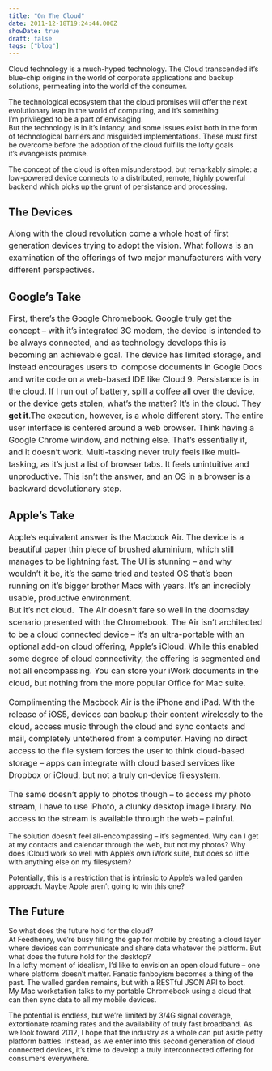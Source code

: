 ```yaml
---
title: "On The Cloud"
date: 2011-12-18T19:24:44.000Z
showDate: true
draft: false
tags: ["blog"]
---
```



Cloud technology is a much-hyped technology. The Cloud transcended it’s blue-chip origins in the world of corporate applications and backup solutions, permeating into the world of the consumer.

The technological ecosystem that the cloud promises will offer the next evolutionary leap in the world of computing, and it’s something I’m privileged to be a part of envisaging.  
 But the technology is in it’s infancy, and some issues exist both in the form of technological barriers and misguided implementations. These must first be overcome before the adoption of the cloud fulfills the lofty goals it’s evangelists promise.

The concept of the cloud is often misunderstood, but remarkably simple: a low-powered device connects to a distributed, remote, highly powerful backend which picks up the grunt of persistance and processing.


##  The Devices

<span class="Apple-style-span" style="font-size: 16px; line-height: 24px;">Along with the cloud revolution come a whole host of first generation devices trying to adopt the vision. What follows is an examination of the offerings of two major manufacturers with very different perspectives.</span>


##  Google’s Take

<span class="Apple-style-span" style="font-size: 16px; line-height: 24px;">First, there’s the Google Chromebook. Google truly get the concept – with it’s integrated 3G modem, the device is intended to be always connected, and as technology develops this is becoming an achievable goal. The device has limited storage, and instead encourages users to  compose documents in Google Docs and write code on a web-based IDE like Cloud 9. Persistance is in the cloud. If I run out of battery, spill a coffee all over the device, or the device gets stolen, what’s the matter? It’s in the cloud. They **get it**.The execution, however, is a whole different story. The entire user interface is centered around a web browser. Think having a Google Chrome window, and nothing else. That’s essentially it, and it doesn’t work. Multi-tasking never truly feels like multi-tasking, as it’s just a list of browser tabs. It feels unintuitive and unproductive. This isn’t the answer, and an OS in a browser is a backward devolutionary step.</span>


##  Apple’s Take

<span class="Apple-style-span" style="font-size: 16px; line-height: 24px;">Apple’s equivalent answer is the Macbook Air. The device is a beautiful paper thin piece of brushed aluminium, which still manages to be lightning fast. The UI is stunning – and why wouldn’t it be, it’s the same tried and tested OS that’s been running on it’s bigger brother Macs with years. It’s an incredibly usable, productive environment.  
 But it’s not cloud.  The Air doesn’t fare so well in the doomsday scenario presented with the Chromebook. The Air isn’t architected to be a cloud connected device – it’s an ultra-portable with an optional add-on cloud offering, Apple’s iCloud. While this enabled some degree of cloud connectivity, the offering is segmented and not all encompassing. You can store your iWork documents in the cloud, but nothing from the more popular Office for Mac suite. </span>

<span class="Apple-style-span" style="font-size: 16px; line-height: 24px;">Complimenting the Macbook Air is the iPhone and iPad. With the release of iOS5, devices can backup their content wirelessly to the cloud, access music through the cloud and sync contacts and mail, completely untethered from a computer. Having no direct access to the file system forces the user to think cloud-based storage – apps can integrate with cloud based services like Dropbox or iCloud, but not a truly on-device filesystem.</span>

<span class="Apple-style-span" style="font-size: 16px; line-height: 24px;">The same doesn’t apply to photos though – to access my photo stream, I have to use iPhoto, a clunky desktop image library. No access to the stream is available through the web – painful. </span>

The solution doesn’t feel all-encompassing – it’s segmented. Why can I get at my contacts and calendar through the web, but not my photos? Why does iCloud work so well with Apple’s own iWork suite, but does so little with anything else on my filesystem?

Potentially, this is a restriction that is intrinsic to Apple’s walled garden approach. Maybe Apple aren’t going to win this one?


##  The Future

So what does the future hold for the cloud?  
 At Feedhenry, we’re busy filling the gap for mobile by creating a cloud layer where devices can communicate and share data whatever the platform. But what does the future hold for the desktop?  
 In a lofty moment of idealism, I’d like to envision an open cloud future – one where platform doesn’t matter. Fanatic fanboyism becomes a thing of the past. The walled garden remains, but with a RESTful JSON API to boot.  
 My Mac workstation talks to my portable Chromebook using a cloud that can then sync data to all my mobile devices.

The potential is endless, but we’re limited by 3/4G signal coverage, extortionate roaming rates and the availability of truly fast broadband. As we look toward 2012, I hope that the industry as a whole can put aside petty platform battles. Instead, as we enter into this second generation of cloud connected devices, it’s time to develop a truly interconnected offering for consumers everywhere.
